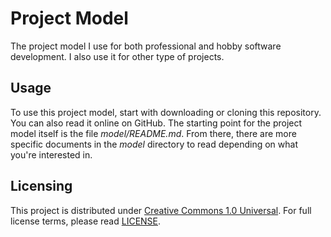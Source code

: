 # Project Model

The project model I use for both professional and hobby software development. I also use it for other type of projects.

## Usage

To use this project model, start with downloading or cloning this repository. You can also read it online on GitHub. The starting point for the project model itself is the file *model/README.md*. From there, there are more specific documents in the *model* directory to read depending on what you're interested in.

## Licensing

This project is distributed under [Creative Commons 1.0 Universal](https://creativecommons.org/publicdomain/zero/1.0). For full license terms, please read [LICENSE](LICENSE).